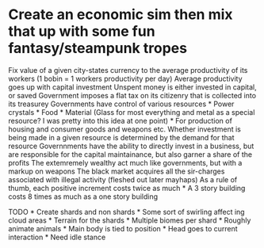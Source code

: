 # Create an economic sim then mix that up with some fun fantasy/steampunk tropes

Fix value of a given city-states currency to the average productivity of its workers (1 bobin = 1 workers productivity per day)
Average productivity goes up with capital investment
Unspent money is either invested in capital, or saved
Government imposes a flat tax on its citizenry that is collected into its treasurey
Governments have control of various resources
    * Power crystals
    * Food
    * Material (Glass for most everything and metal as a special resource? I was pretty into this idea at one point)
        * For production of housing and consumer goods and weapons etc.
Whether investment is being made in a given resource is determined by the demand for that resource
Governnments have the ability to directly invest in a business, but are responsible for the capital maintainance, but also garner a share of the profits
The extemremely wealthy act much like governments, but with a markup on weapons
The black market acquires all the sir-charges associated with illegal activity (fleshed out later mayhaps)
As a rule of thumb, each positive increment costs twice as much
    * A 3 story building costs 8 times as much as a one story building

TODO
    * Create shards and non shards
        * Some sort of swirling affect ing cloud areas
        * Terrain for the shards
            * Multiple biomes per shard
    * Roughly animate animals
        * Main body is tied to position
        * Head goes to current interaction
            * Need idle stance
